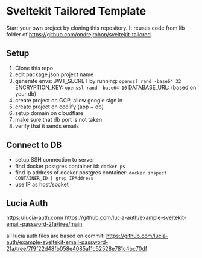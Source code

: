 # Sveltekit Tailored Template

Start your own project by cloning this repository. It reuses code from lib folder of https://github.com/ondrejrohon/sveltekit-tailored.

## Setup
1. Clone this repo
2. edit package.json project name
3. generate envs:
  JWT_SECRET by running: `openssl rand -base64 32`
  ENCRYPTION_KEY: `openssl rand -base64 16`
  DATABASE_URL: (based on your db)
3. create project on GCP, allow google sign in
4. create project on coolify (app + db)
5. setup domain on cloudflare
6. make sure that db port is not taken
7. verify that it sends emails

## Connect to DB
- setup SSH connection to server
- find docker postgres container id: `docker ps`
- find ip address of docker postgres container:  `docker inspect CONTAINER_ID | grep IPAddress`
- use IP as host/socket

## Lucia Auth
https://lucia-auth.com/
https://github.com/lucia-auth/example-sveltekit-email-password-2fa/tree/main

all lucia auth files are based on commit:
https://github.com/lucia-auth/example-sveltekit-email-password-2fa/tree/7f9f22d48fb058e4085a11c52528e781c4bc70df
